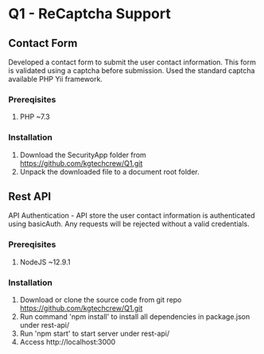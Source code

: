 # Q1 - ReCaptcha Support

## Contact Form

Developed a contact form to submit the user contact information. This form is validated using a captcha before submission. Used the standard captcha available PHP Yii framework.

### Prereqisites

1. PHP ~7.3

### Installation

1. Download the SecurityApp folder from https://github.com/kgtechcrew/Q1.git
2. Unpack the downloaded file to a document root folder.

## Rest API
API Authentication - API store the user contact information is authenticated using basicAuth. Any requests will be rejected without a valid credentials.

### Prereqisites

1. NodeJS ~12.9.1

### Installation

1. Download or clone the source code from git repo https://github.com/kgtechcrew/Q1.git
2. Run command 'npm install' to install all dependencies in package.json under rest-api/
4. Run 'npm start' to start server under rest-api/
5. Access http://localhost:3000
